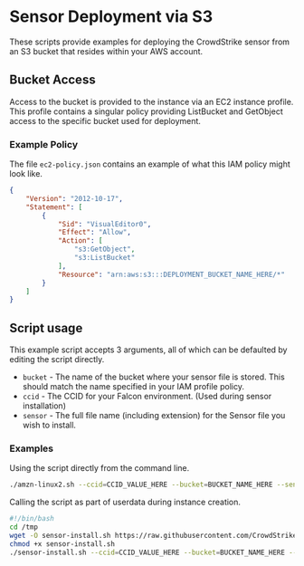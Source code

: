 # Sensor Deployment via S3
These scripts provide examples for deploying the CrowdStrike sensor from an S3 bucket that
resides within your AWS account.

## Bucket Access
Access to the bucket is provided to the instance via an EC2 instance profile. This profile contains
a singular policy providing ListBucket and GetObject access to the specific bucket used for deployment.

### Example Policy
The file `ec2-policy.json` contains an example of what this IAM policy might look like.
```json
{
    "Version": "2012-10-17",
    "Statement": [
        {
            "Sid": "VisualEditor0",
            "Effect": "Allow",
            "Action": [
                "s3:GetObject",
                "s3:ListBucket"
            ],
            "Resource": "arn:aws:s3:::DEPLOYMENT_BUCKET_NAME_HERE/*"
        }
    ]
}
```

## Script usage
This example script accepts 3 arguments, all of which can be defaulted by editing the script directly.
+ `bucket` - The name of the bucket where your sensor file is stored. This should match the name specified in your IAM profile policy.
+ `ccid` - The CCID for your Falcon environment. (Used during sensor installation)
+ `sensor` - The full file name (including extension) for the Sensor file you wish to install.

### Examples
Using the script directly from the command line.
```bash
./amzn-linux2.sh --ccid=CCID_VALUE_HERE --bucket=BUCKET_NAME_HERE --sensor=SENSOR_FILENAME_HERE
```

Calling the script as part of userdata during instance creation.
```bash
#!/bin/bash
cd /tmp
wget -O sensor-install.sh https://raw.githubusercontent.com/CrowdStrike/Cloud-AWS/master/Agent-Install-Examples/bash/bucket-deploy/amzn-linux2.sh
chmod +x sensor-install.sh
./sensor-install.sh --ccid=CCID_VALUE_HERE --bucket=BUCKET_NAME_HERE --sensor=SENSOR_FILENAME_HERE
```